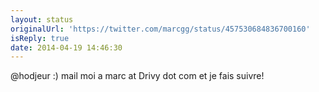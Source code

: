```yaml
---
layout: status
originalUrl: 'https://twitter.com/marcgg/status/457530684836700160'
isReply: true
date: 2014-04-19 14:46:30
---
```


@hodjeur :) mail moi a marc at Drivy dot com et je fais suivre!
